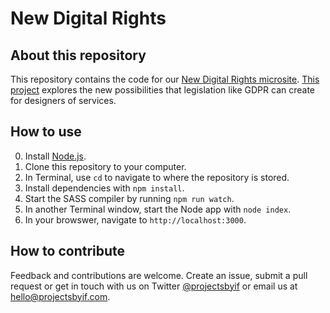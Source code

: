 # New Digital Rights

## About this repository
This repository contains the code for our [New Digital Rights microsite](https://newdigitalrights.projectsbyif.com). [This project](https://projectsbyif.com/projects/designing-for-new-digital-rights) explores the new possibilities that legislation like GDPR can create for designers of services.

## How to use
0. Install [Node.js](http://nodejs.org).
1. Clone this repository to your computer.
2. In Terminal, use `cd` to navigate to where the repository is stored.
3. Install dependencies with `npm install`.
4. Start the SASS compiler by running `npm run watch`.
5. In another Terminal window, start the Node app with `node index`.
6. In your browswer, navigate to `http://localhost:3000`.

## How to contribute
Feedback and contributions are welcome. Create an issue, submit a pull request or get in touch with us on Twitter [@projectsbyif](https://twitter.com/projectsbyif) or email us at [hello@projectsbyif.com](mailto:hello@projectsbyif.com).
